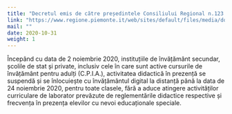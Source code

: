 ```yaml
---
title: "Decretul emis de către președintele Consiliului Regional n.123 - 30 octombrie 2020. Suspendarea activităților didactice în prezență pentru școlile secundare"
link: "https://www.regione.piemonte.it/web/sites/default/files/media/documenti/2020-10/ord._n._123_del_30_ottobre_2020_scuole_v2.pdf"
mail: ""
date: 2020-10-31
weight: 1
---
```


Începând cu data de 2 noiembrie 2020, instituțiile de învățământ secundar, școlile de stat și private, inclusiv cele în care sunt active cursurile de învățământ pentru adulți (C.P.I.A.), activitatea didactică în prezență se suspendă și se înlocuiește cu învățământul digital la distanță până la data de 24 noiembrie 2020, pentru toate clasele, fără a aduce atingere activităților curriculare de laborator prevăzute de reglementările didactice respective și frecvența în prezența elevilor cu nevoi educaționale speciale.

